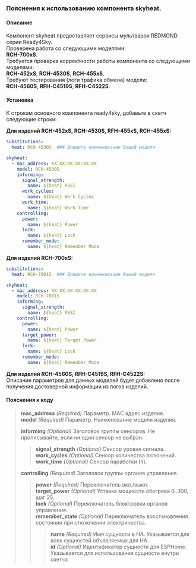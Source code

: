 ### Пояснения к использованию компонента skyheat.
#### Описание
Компонент skyheat предоставляет сервисы мультварок REDMOND серии Ready4Sky.  
Проверена работа со следующими моделями:  
**RCH-700xS**.  
Требуется проверка корректности работы компонента со следующими моделями:  
**RCH-452xS**, **RCH-4530S**, **RCH-455xS**.  
Требуют тестирования (логи трафика обмена) модели:  
**RCH-4560S**, **RFH-С4519S**, **RFH-С4522S**.
#### Установка
К строкам основного компонента ready4sky, добавьте в скетч следующие строки:

**Для изделий RCH-452xS, RCH-4530S, RFH-455xS, RCH-455xS:**
```yml
substitutions:
  heat: RCH-4530S  ### Впишите наименование Вашей модели

skyheat:
  - mac_address: XX:XX:XX:XX:XX:XX
    model: RCH-4530S
    informing:
      signal_strength:
        name: ${heat} RSSI
      work_cycles:
        name: ${heat} Work Cycles
      work_time:
        name: ${heat} Work Time
    controlling:
      power:
        name: ${heat} Power
      lock:
        name: ${heat} Lock
      remember_mode:
        name: ${heat} Remember Mode
```

**Для изделий RCH-700xS:**
```yml
substitutions:
  heat: RCH-7001S  ### Впишите наименование Вашей модели

skyheat:
  - mac_address: XX:XX:XX:XX:XX:XX  
    model: RCH-7001S
    informing:
      signal_strength:
        name: ${heat} RSSI
    controlling:
      power:
        name: ${heat} Power
      target_power:
        name: ${heat} Target Power 
      lock:
        name: ${heat} Lock
      remember_mode:
        name: ${heat} Remember Mode
```

**Для изделий RCH-4560S, RFH-С4519S, RFH-С4522S:**  
Описание параметров для данных моделей будет добавлено после получения достоверной информации из логов изделий.  


#### Пояснения к коду	
>**mac_address** *(Required)* Параметр. MAC адрес изделия.  
>**model** *(Required)* Параметр. Наименование модели изделия.  
>  
>**informing** *(Optional)* Заголовок группы сенсоров. Не прописывайте, если ни один сенсор не выбран.  
>>**signal_strength** *(Optional)* Сенсор уровня сигнала.  
>>**work_cycles** *(Optional)* Сенсор количества включений.  
>>**work_time** *(Optional)* Сенсор наработки (h).  
>  
>**controlling** *(Required)* Заголовок группы органов управления.  
>>**power** *(Required)* Переключатель вкл./выкл.   
>>**target_power** *(Optional)* Уставка мощности обогрева 0...100, шаг 25.  
>>**lock** *(Optional)* Переключатель блоктровки органов управления.  
>>**remember_state** *(Optional)* Переключатель восстановления состояния при отключении электричества.  
>>>**name** *(Required)* Имя сущности в HA. Указывается для всех сущностей объявляемых для HA.  
>>>**id** *(Optional)* Идентификатор сущности для ESPHome. Указывается для использования сущности внутри скетча. 
